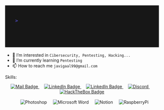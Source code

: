 
![](/gif/jga.gif)



<!-- - 👋 Hi, I’m `Javier Galán` -->
- 👀 I’m interested in `Cibersecurity, Pentesting, Hacking...`
- 🌱 I’m currently learning `Pentesting`
- 📫 How to reach me `javigaal99@gmail.com`

Skills:

  
<div id="badges" align="center">
      <a href="javigaal99@gmail.com" target="_blank">
        <img src="https://img.shields.io/badge/Mail-white?style=for-the-badge&logo=gmail&logoColor=red"
          alt="Mail Badge" />
      </a>
      &nbsp;&nbsp;&nbsp;
      <a href="https://www.linkedin.com/in/javier-galan-aldonza-859b09168" target="_blank">
        <img src="https://img.shields.io/badge/LinkedIn-blue?style=for-the-badge&logo=linkedin&logoColor=white"
          alt="LinkedIn Badge" />
      </a>
      &nbsp;&nbsp;&nbsp;
      <a href="https://github.com/lJllAllKllEllRl" target="_blank">
        <img src="https://img.shields.io/badge/Github-black?style=for-the-badge&logo=Github&logoColor=white"
          alt="LinkedIn Badge" />
      </a>
   &nbsp;&nbsp;&nbsp;
     <a href="https://discordapp.com/users/899740444500557944" target="_blank">
   <img alt="Discord" src="https://img.shields.io/badge/Discord-7289DA?style=for-the-badge&logo=discord&logoColor=white">
       </a>
      &nbsp;&nbsp;&nbsp;
      <a href="https://app.hackthebox.com/profile/380109" target="_blank">
        <img src="https://img.shields.io/badge/HackTheBox-green?style=for-the-badge&logo=hackthebox&logoColor=black"
          alt="HackTheBox Badge" />
      </a>
      <br>
      <br>
</div>
<div id="badges" align="center">
       &nbsp;&nbsp;&nbsp;
      <a>
      <img alt="Photoshop" src="https://img.shields.io/badge/Adobe%20Photoshop-31A8FF?style=for-the-badge&logo=Adobe%20Photoshop&logoColor=black">
      </a>
      &nbsp;&nbsp;&nbsp;
      <a>
      <img alt="Microsoft Word" src="https://img.shields.io/badge/Microsoft Word-31A8FF?style=for-the-badge&logo=microsoft%20word&logoColor=darkblue">
      </a>
      &nbsp;&nbsp;&nbsp;
       <a>
        <img alt="Notion" src="https://img.shields.io/badge/Notion-000000?style=for-the-badge&logo=notion&logoColor=white">
      </a>
      &nbsp;&nbsp;&nbsp;
       <a>
       <img alt="RaspberryPi" src="https://img.shields.io/badge/Raspberry%20Pi-A22846?style=for-the-badge&logo=Raspberry%20Pi&logoColor=white">
      </a>
    </div>
